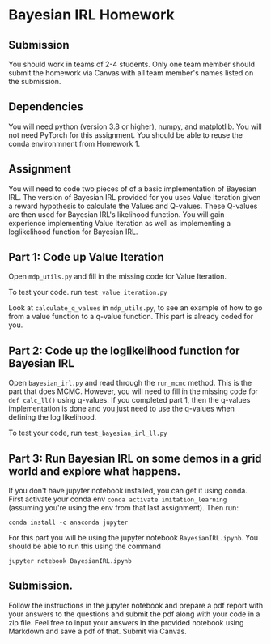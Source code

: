 # Bayesian IRL Homework

## Submission
You should work in teams of 2-4 students. Only one team member should submit the homework via Canvas with all team member's names listed on the submission. 

## Dependencies
You will need python (version 3.8 or higher), numpy, and matplotlib. You will not need PyTorch for this assignment.
You should be able to reuse the conda environmnent from Homework 1.

## Assignment

You will need to code two pieces of of a basic implementation of Bayesian IRL. The version of Bayesian IRL provided for you uses Value Iteration given a reward hypothesis to calculate the Values and Q-values. These Q-values are then used for Bayesian IRL's likelihood function. You will gain experience implementing Value Iteration as well as implementing a loglikelihood function for Bayesian IRL.

## Part 1: Code up Value Iteration
Open ```mdp_utils.py``` and fill in the missing code for Value Iteration.

To test your code. run 
```test_value_iteration.py```

Look at ```calculate_q_values``` in ```mdp_utils.py```, to see an example of how to go from a value function to a q-value function. This part is already coded for you.

## Part 2: Code up the loglikelihood function for Bayesian IRL


Open ```bayesian_irl.py``` and read through the ```run_mcmc``` method. This is the part that does MCMC. However, you will need to fill in the missing code for ```def calc_ll()``` using q-values. If you completed part 1, then the q-values implementation is done and you just need to use the q-values when defining the log likelihood. 

To test your code, run
```test_bayesian_irl_ll.py```


## Part 3: Run Bayesian IRL on some demos in a grid world and explore what happens.
If you don't have jupyter notebook installed, you can get it using conda. First activate your conda env ```conda activate imitation_learning``` (assuming  you're using the env from that last assignment). Then run:
```
conda install -c anaconda jupyter
```

For this part you will be using the jupyter notebook ```BayesianIRL.ipynb```. You should be able to run this using the command
```
jupyter notebook BayesianIRL.ipynb
```

## Submission.

Follow the instructions in the jupyter notebook and prepare a pdf report with your answers to the questions and submit the pdf along with your code in a zip file. Feel free to input your answers in the provided notebook using Markdown and save a pdf of that. Submit via Canvas.



